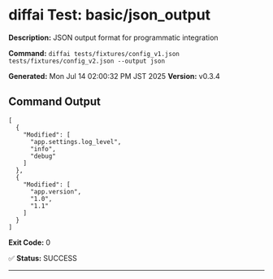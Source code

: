 # diffai Test: basic/json_output

**Description:** JSON output format for programmatic integration

**Command:** `diffai tests/fixtures/config_v1.json tests/fixtures/config_v2.json --output json`

**Generated:** Mon Jul 14 02:00:32 PM JST 2025
**Version:** v0.3.4

## Command Output

```
[
  {
    "Modified": [
      "app.settings.log_level",
      "info",
      "debug"
    ]
  },
  {
    "Modified": [
      "app.version",
      "1.0",
      "1.1"
    ]
  }
]
```

**Exit Code:** 0

✅ **Status:** SUCCESS

---
